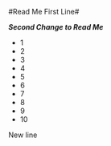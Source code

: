 #Read Me First Line#

***Second Change to Read Me***

* 1
* 2
* 3
* 4
* 5
* 6
* 7
* 8
* 9
* 10

New line
